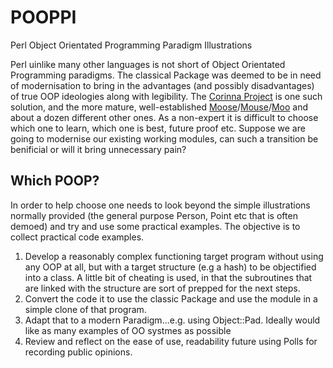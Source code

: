 # POOPPI
Perl Object Orientated Programming Paradigm Illustrations

Perl uinlike many other languages is not short of Object Orientated Programming paradigms.   The classical Package was deemed to be in need of modernisation to bring in the advantages (and possibly disadvantages) of true OOP ideologies along with legibility.  The [Corinna Project](https://github.com/Ovid/Cor/wiki) is one such solution, and the more mature, well-established [Moose](https://metacpan.org/dist/Moose/view/lib/Moose/Manual.pod)/[Mouse](https://metacpan.org/pod/Mouse)/[Moo](https://metacpan.org/pod/Moo) and about a dozen different other ones. As a non-expert  it is difficult to choose which one to learn, which one is best, future proof etc.  Suppose we are going to modernise our existing working modules, can such a transition be benificial or will it bring unnecessary pain?

## Which POOP?
In order to help choose one needs to look beyond the simple illustrations normally provided (the general purpose Person, Point etc that is often demoed)  and  try and use some practical examples.   The objective is to collect practical code examples.

1.  Develop a reasonably complex functioning target program without using any OOP at all, but with a target structure (e.g a hash) to be objectified into a class.  A little bit of cheating is used, in that the subroutines that are linked with the structure are sort of prepped for the next steps.
2.  Convert the code it to use the classic Package  and use the module in a simple clone of that program.
3.  Adapt that to a modern Paradigm...e.g. using Object::Pad.  Ideally would like as many examples of OO systmes as possible
4.  Review and reflect on the ease of use, readability future using Polls for recording public opinions.

